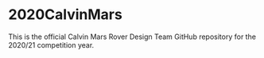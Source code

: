 # 2020CalvinMars
This is the official Calvin Mars Rover Design Team GitHub repository for the 2020/21 competition year.
